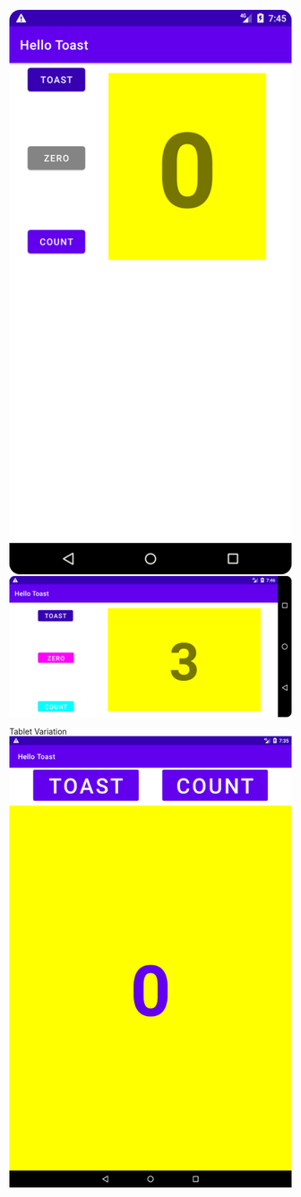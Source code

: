 ![screenshort](ss.png)
![screenshort_landscape](landscape.png)

Tablet Variation
![image](tablet.png)
